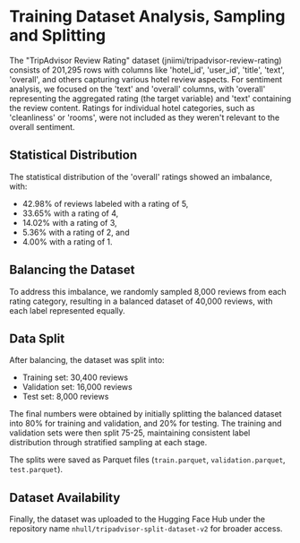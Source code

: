 # Training Dataset Analysis, Sampling and Splitting

The "TripAdvisor Review Rating" dataset (jniimi/tripadvisor-review-rating) consists of 201,295 rows with columns like 'hotel_id', 'user_id', 'title', 'text', 'overall', and others capturing various hotel review aspects. For sentiment analysis, we focused on the 'text' and 'overall' columns, with 'overall' representing the aggregated rating (the target variable) and 'text' containing the review content. Ratings for individual hotel categories, such as 'cleanliness' or 'rooms', were not included as they weren't relevant to the overall sentiment.

## Statistical Distribution

The statistical distribution of the 'overall' ratings showed an imbalance, with:
- 42.98% of reviews labeled with a rating of 5,
- 33.65% with a rating of 4,
- 14.02% with a rating of 3,
- 5.36% with a rating of 2, and
- 4.00% with a rating of 1.

## Balancing the Dataset

To address this imbalance, we randomly sampled 8,000 reviews from each rating category, resulting in a balanced dataset of 40,000 reviews, with each label represented equally.

## Data Split

After balancing, the dataset was split into:
- Training set: 30,400 reviews 
- Validation set: 16,000 reviews 
- Test set: 8,000 reviews

The final numbers were obtained by initially splitting the balanced dataset into 80% for training and validation, and 20% for testing. The training and validation sets were then split 75-25, maintaining consistent label distribution through stratified sampling at each stage.

The splits were saved as Parquet files (`train.parquet`, `validation.parquet`, `test.parquet`).


## Dataset Availability

Finally, the dataset was uploaded to the Hugging Face Hub under the repository name `nhull/tripadvisor-split-dataset-v2` for broader access.
